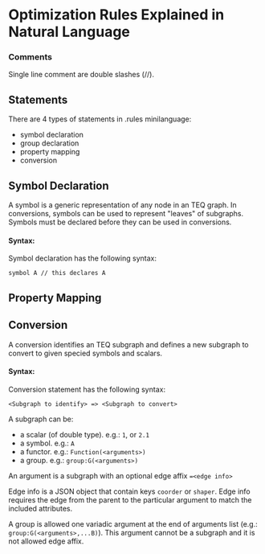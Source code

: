 # Optimization Rules Explained in Natural Language

### Comments

Single line comment are double slashes (//).

## Statements

There are 4 types of statements in .rules minilanguage:

- symbol declaration
- group declaration
- property mapping
- conversion

## Symbol Declaration

A symbol is a generic representation of any node in an TEQ graph.
In conversions, symbols can be used to represent "leaves" of subgraphs.
Symbols must be declared before they can be used in conversions.

#### Syntax:

Symbol declaration has the following syntax:
```
symbol A // this declares A
```

## Property Mapping

## Conversion

A conversion identifies an TEQ subgraph and defines a new subgraph to convert to given specied symbols and scalars.

#### Syntax:

Conversion statement has the following syntax:
```
<Subgraph to identify> => <Subgraph to convert>
```

A subgraph can be:

- a scalar (of double type). e.g.: `1`, or `2.1`
- a symbol. e.g.: `A`
- a functor. e.g.: `Function(<arguments>)`
- a group. e.g.: `group:G(<arguments>)`

An argument is a subgraph with an optional edge affix `=<edge info>`

Edge info is a JSON object that contain keys `coorder` or `shaper`. Edge info requires the edge from the parent to the particular argument to match the included attributes.

A group is allowed one variadic argument at the end of arguments list (e.g.: `group:G(<arguments>,...B)`). This argument cannot be a subgraph and it is not allowed edge affix.
